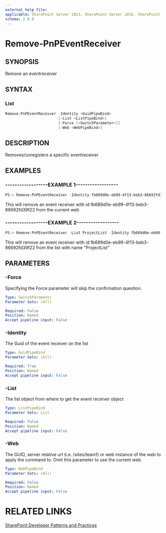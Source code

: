 ```yaml
---
external help file:
applicable: SharePoint Server 2013, SharePoint Server 2016, SharePoint Online
schema: 2.0.0
---
```

# Remove-PnPEventReceiver

## SYNOPSIS
Remove an eventreceiver

## SYNTAX 

### List
```powershell
Remove-PnPEventReceiver -Identity <GuidPipeBind>
                        [-List <ListPipeBind>]
                        [-Force [<SwitchParameter>]]
                        [-Web <WebPipeBind>]
```

## DESCRIPTION
Removes/unregisters a specific eventreceiver

## EXAMPLES

### ------------------EXAMPLE 1------------------
```powershell
PS:> Remove-PnPEventReceiver -Identity fb689d0e-eb99-4f13-beb3-86692fd39f22
```

This will remove an event receiver with id fb689d0e-eb99-4f13-beb3-86692fd39f22 from the current web

### ------------------EXAMPLE 2------------------
```powershell
PS:> Remove-PnPEventReceiver -List ProjectList -Identity fb689d0e-eb99-4f13-beb3-86692fd39f22
```

This will remove an event receiver with id fb689d0e-eb99-4f13-beb3-86692fd39f22 from the list with name "ProjectList"

## PARAMETERS

### -Force
Specifying the Force parameter will skip the confirmation question.

```yaml
Type: SwitchParameter
Parameter Sets: (All)

Required: False
Position: Named
Accept pipeline input: False
```

### -Identity
The Guid of the event receiver on the list

```yaml
Type: GuidPipeBind
Parameter Sets: (All)

Required: True
Position: Named
Accept pipeline input: False
```

### -List
The list object from where to get the event receiver object

```yaml
Type: ListPipeBind
Parameter Sets: List

Required: False
Position: Named
Accept pipeline input: False
```

### -Web
The GUID, server relative url (i.e. /sites/team1) or web instance of the web to apply the command to. Omit this parameter to use the current web.

```yaml
Type: WebPipeBind
Parameter Sets: (All)

Required: False
Position: Named
Accept pipeline input: False
```

# RELATED LINKS

[SharePoint Developer Patterns and Practices](http://aka.ms/sppnp)